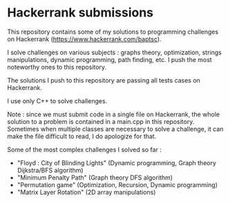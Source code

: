 # Hackerrank submissions
This repository contains some of my solutions to programming challenges on Hackerrank (https://www.hackerrank.com/baptsc). 

I solve challenges on various subjects : graphs theory, optimization, strings manipulations, dynamic programming, path finding, etc. I push the most noteworthy ones to this repository. 

The solutions I push to this repository are passing all tests cases on Hackerrank.

I use only C++ to solve challenges.

Note : since we must submit code in a single file on Hackerrank, the whole solution to a problem is contained in a main.cpp in this repository. Sometimes when multiple classes are necessary to solve a challenge, it can make the file difficult to read, I do apologize for that.

Some of the most complex challenges I solved so far :
- "Floyd : City of Blinding Lights" (Dynamic programming, Graph theory Dijkstra/BFS algorithm)
- "Minimum Penalty Path" (Graph theory DFS algorithm)
- "Permutation game" (Optimization, Recursion, Dynamic programming)
- "Matrix Layer Rotation" (2D array manipulations)
